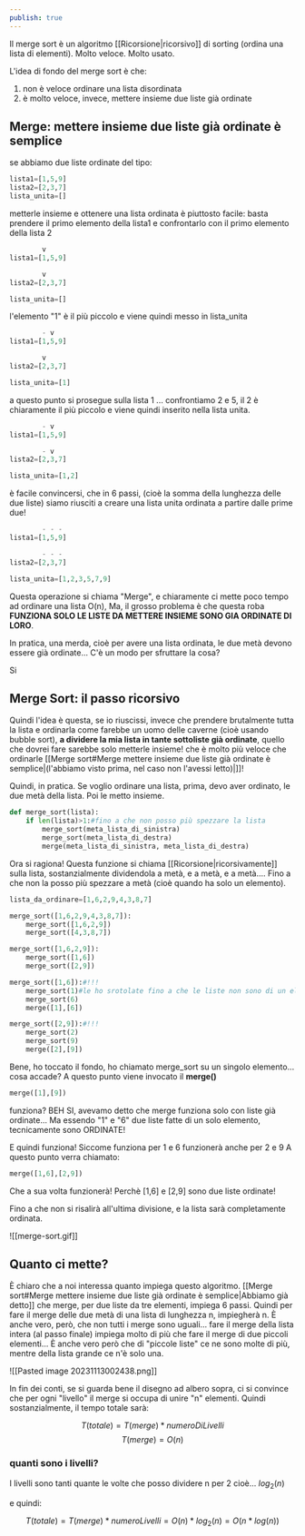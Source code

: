 ```yaml
---
publish: true
---
```


Il merge sort è un algoritmo [[Ricorsione|ricorsivo]] di sorting (ordina una lista di elementi).
Molto veloce.
Molto usato.

L'idea di fondo del merge sort è che:
1. non è veloce ordinare una lista disordinata
2. è molto veloce, invece, mettere insieme due liste già ordinate

## Merge: mettere insieme due liste già ordinate è semplice

se abbiamo due liste ordinate del tipo:

```python
lista1=[1,5,9]
lista2=[2,3,7]
lista_unita=[]
```

metterle insieme e ottenere una lista ordinata è piuttosto facile: basta prendere il primo elemento della lista1 e confrontarlo con il primo elemento della lista 2

```python
        v 
lista1=[1,5,9]

        v 
lista2=[2,3,7]

lista_unita=[]
```

l'elemento "1" è il più piccolo e viene quindi messo in lista_unita

```python
        - v
lista1=[1,5,9]

        v 
lista2=[2,3,7]

lista_unita=[1]
```
a questo punto si prosegue sulla lista 1 ... confrontiamo 2 e 5, il 2 è chiaramente il più piccolo e viene quindi inserito nella lista unita.

```python
        - v
lista1=[1,5,9]

        - v 
lista2=[2,3,7]

lista_unita=[1,2]
```

è facile convincersi, che in 6 passi, (cioè la somma della lunghezza delle due liste) siamo riusciti a creare una lista unita ordinata a partire dalle prime due!

```python
        - - -
lista1=[1,5,9] 

        - - -           
lista2=[2,3,7] 

lista_unita=[1,2,3,5,7,9]
```

Questa operazione si chiama "Merge", e chiaramente ci mette poco tempo ad ordinare una lista O(n), Ma, il grosso problema è che questa roba **FUNZIONA SOLO LE LISTE DA METTERE INSIEME SONO GIA ORDINATE DI LORO**.

In pratica, una merda, cioè per avere una lista ordinata, le due metà devono essere già ordinate... C'è un modo per sfruttare la cosa?

Si

## Merge Sort: il passo ricorsivo

Quindi l'idea è questa, se io riuscissi, invece che prendere brutalmente tutta la lista e ordinarla come farebbe un uomo delle caverne (cioè usando bubble sort), **a dividere la mia lista in tante sottoliste già ordinate**, quello che dovrei fare sarebbe solo metterle insieme! che è molto più veloce che ordinarle [[Merge sort#Merge mettere insieme due liste già ordinate è semplice|(l'abbiamo visto prima, nel caso non l'avessi letto)|]]!

Quindi, in pratica. Se voglio ordinare una lista, prima, devo aver ordinato, le due metà della lista. Poi le metto insieme.

```python
def merge_sort(lista):
	if len(lista)>1:#fino a che non posso più spezzare la lista
		merge_sort(meta_lista_di_sinistra)
		merge_sort(meta_lista_di_destra)
		merge(meta_lista_di_sinistra, meta_lista_di_destra)
```

Ora si ragiona! Questa funzione si chiama [[Ricorsione|ricorsivamente]] sulla lista, sostanzialmente dividendola a metà, e a metà, e a metà.... Fino a che non la posso più spezzare a metà (cioè quando ha solo un elemento).

```python
lista_da_ordinare=[1,6,2,9,4,3,8,7]

merge_sort([1,6,2,9,4,3,8,7]):
	merge_sort([1,6,2,9])
	merge_sort([4,3,8,7])

merge_sort([1,6,2,9]):
	merge_sort([1,6])
	merge_sort([2,9])

merge_sort([1,6]):#!!!
	merge_sort(1)#le ho srotolate fino a che le liste non sono di un elemento
	merge_sort(6)
	merge([1],[6])

merge_sort([2,9]):#!!!
	merge_sort(2)
	merge_sort(9)
	merge([2],[9])
```

Bene, ho toccato il fondo, ho chiamato merge_sort su un singolo elemento... cosa accade?
A questo punto viene invocato il **merge()**

```python
merge([1],[9])
```
funziona? BEH SI, avevamo detto che merge funziona solo con liste già ordinate... Ma essendo "1" e "6" due liste fatte di un solo elemento, tecnicamente sono ORDINATE!

E quindi funziona! Siccome funziona per 1 e 6 funzionerà anche per 2 e 9
A questo punto verra chiamato:

```python
merge([1,6],[2,9])
```
Che a sua volta funzionerà! Perchè [1,6] e [2,9] sono due liste ordinate!

Fino a che non si risalirà all'ultima divisione, e la lista sarà completamente ordinata.


![[merge-sort.gif]]

## Quanto ci mette?

È chiaro che a noi interessa quanto impiega questo algoritmo.
[[Merge sort#Merge mettere insieme due liste già ordinate è semplice|Abbiamo già detto]] che merge, per due liste da tre elementi, impiega 6 passi.
Quindi per fare il merge delle due metà di una lista di lunghezza n, impiegherà n.
È anche vero, però, che non tutti i merge sono uguali... fare il merge della lista intera (al passo finale) impiega molto di più che fare il merge di due piccoli elementi... È anche vero però che di "piccole liste" ce ne sono molte di più, mentre della lista grande ce n'è solo una.

![[Pasted image 20231113002438.png]]

In fin dei conti, se si guarda bene il disegno ad albero sopra, ci si convince che per ogni "livello" il merge si occupa di unire "n" elementi.
Quindi sostanzialmente, il tempo totale sarà:

$$
T(totale) = T(merge) * numeroDiLivelli
$$
$$
T(merge)=O(n)
$$
### quanti sono i livelli?

I livelli sono tanti quante le volte che posso dividere n per 2 cioè...  $log_2(n)$ 

e quindi:

$$
 T(totale) = T(merge ) * numero Livelli = O(n) * log_2(n) = O(n * log(n)) 
$$
